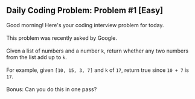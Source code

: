 ## Daily Coding Problem: Problem #1 [Easy] 



Good morning! Here's your coding interview problem for today.<br/><br/>
This problem was recently asked by Google.<br/><br/>
Given a list of numbers and a number ```k```, return whether any two numbers from the list add up to ```k```.<br/><br/>
For example, given ```[10, 15, 3, 7]``` and ```k``` of ```17```, return true since ```10 + 7``` is ```17```.<br/><br/>
Bonus: Can you do this in one pass?



